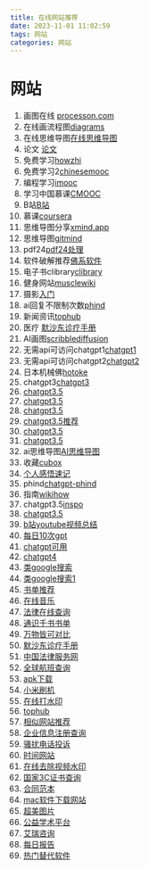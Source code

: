 ```yaml
---
title: 在线网站推荐
date: 2023-11-01 11:02:59
tags: 网站
categories: 网站
---
```




# 网站

1. 画图在线 [processon.com](http://www.processon.com/)
2. 在线画流程图[diagrams](https://app.diagrams.net/)
2. 在线思维导图[在线思维导图](https://gitmind.cn/)
3. 论文 [论文](https://www.oalib.com/)
4. 免费学习[howzhi](http://www.howzhi.com/)
5. 免费学习2[chinesemooc](http://www.chinesemooc.org/)
6. 编程学习[imooc](https://www.imooc.com/)
7. 学习中国慕课[CMOOC](https://www.cmooc.com/)
8. B站[B站](https://www.bilibili.com/)
9. 慕课[coursera](https://www.coursera.org/)
10. 思维导图分享[xmind.app](https://xmind.app/share/?category=zh)
11. 思维导图[gitmind](https://www.gitmind.cn)
11. pdf24[pdf24处理](https://tools.pdf24.org/zh/all-tools)
12. 软件破解推荐[佛系软件](https://foxirj.com/)
15. 电子书clibrary[clibrary](https://clibrary.cn/)
14. 健身网站[musclewiki](https://musclewiki.com/)
15. 摄影[入门](https://www.fsbus.com/)
16. ai回复不限制次数[phind](https://phind.com/)
17. 新闻资讯[tophub](https://tophub.today/)
18. 医疗 [默沙东诊疗手册](https://www.msdmanuals.cn/)
19. AI画图[scribblediffusion](https://scribblediffusion.com/)
20. 无需api可访问chatgpt1[chatgpt1](https://chat.theb.ai/)
21. 无需api可访问chatgpt2[chatgpt2](https://chatgpt-35-turbo.com/)
22. 日本机械佛[hotoke](https://hotoke.ai/)
23. chatgpt3[chatgpt3](https://chatforai.com/)
24. [chatgpt3.5](https://openaizh.com/)
25. [chatgpt3.5](https://ai117.com/)
26. [chatgpt3.5](https://chat.zecoba.cn/)
27. [chatgpt3.5推荐](https://chat.51buygpt.com/)
28. [chatgpt3.5](https://vrtalk.io/)
29. [chatgpt3.5](https://fastgpt.app/)
29. ai思维导图[AI思维导图](https://www.chatmind.tech/)
30. 收藏[cubox](https://cubox.pro/)
31. [个人感悟速记](https://v.flomoapp.com/)
32. phind[chatgpt-phind](https://www.phind.com/)
33. 指南[wikihow](https://zh.wikihow.com/)
34. chatgpt3.5[inspo](https://inspo.vip/)
35. [chatgpt3.5](https://open-gpt.app/)
36. [b站youtube视频总结](https://b.jimmylv.cn/)
37. [每日10次gpt](https://chat.behye.com/)
38. [chatgpt可用](https://aicodehelper.com/)
39. [chatgpt4](https://nat.dev/)
40. [类google搜索](https://kagi.com/)
41. [类google搜索1](https://yep.com/)
42. [书单推荐](https://docs.qq.com/sheet/DY2RmcVVMVE9Qd3JV?tab=BB08J2)
43. [在线音乐](https://tonzhon.com/)
44. [法律在线查询](https://lawrefbook.github.io/)
45. [通识千书书单](https://docs.qq.com/sheet/DY2RmcVVMVE9Qd3JV?tab=BB08J2&scode=)
46. [万物皆可对比](https://versus.com/cn)
47. [默沙东诊疗手册](https://www.msdmanuals.cn/)
48. [中国法律服务网](https://ai.12348.gov.cn/pc/)
49. [全球航班查询](https://map.variflight.com/)
50. [apk下载](https://apkpure.com/)
51. [小米刷机](https://roms.miuier.com/)
52. [在线打水印](https://joyqi.github.io/sfz/)
53. [tophub](https://tophub.today/)
54. [相似网站推荐](https://www.similarsites.com/)
55. [企业信息注册查询](https://shiming.gsxt.gov.cn/index.html)
56. [骚扰电话投诉](https://www.12321.cn/)
57. [时间网站](https://time.is/zh/)
58. [在线去除视频水印](https://online-video-cutter.com/)
59. [国家3C证书查询](https://webdata.cqccms.com.cn/)
60. [合同范本](https://cont.12315.cn/)
61. [mac软件下载网站](https://macbv.com/)
62. [超美图片](https://vavebg.com/)
63. [公益学术平台](https://pubscholar.cn/)
64. [艾瑞咨询](https://www.iresearch.com.cn/report.shtml)
65. [每日报告](https://www.mrbaogao.com/)
66. [热门替代软件](https://alternativeto.net/)